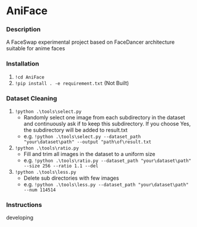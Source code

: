# AniFace

### Description
A FaceSwap experimental project based on FaceDancer architecture suitable for anime faces

### Installation

1.  `!cd AniFace`
2.  `!pip install . -e requirement.txt` (Not Built)

### Dataset Cleaning
1.  `!python .\tools\select.py`
    - Randomly select one image from each subdirectory in the dataset and continuously ask if to keep this subdirectory. If you choose Yes, the subdirectory will be added to result.txt
    - e.g. `!python .\tools\select.py --dataset_path "your\dataset\path" --output "path\of\result.txt`
2. `!python .\tools\ratio.py`
    - Fill and trim all images in the dataset to a uniform size
    - e.g. `!python .\tools\ratio.py --dataset_path "your\dataset\path" --size 256 --ratio 1.1 --del`
3. `!python .\tools\less.py`
    - Delete sub directories with few images
    - e.g. `!python .\tools\less.py --dataset_path "your\dataset\path" --num 114514`

### Instructions

developing